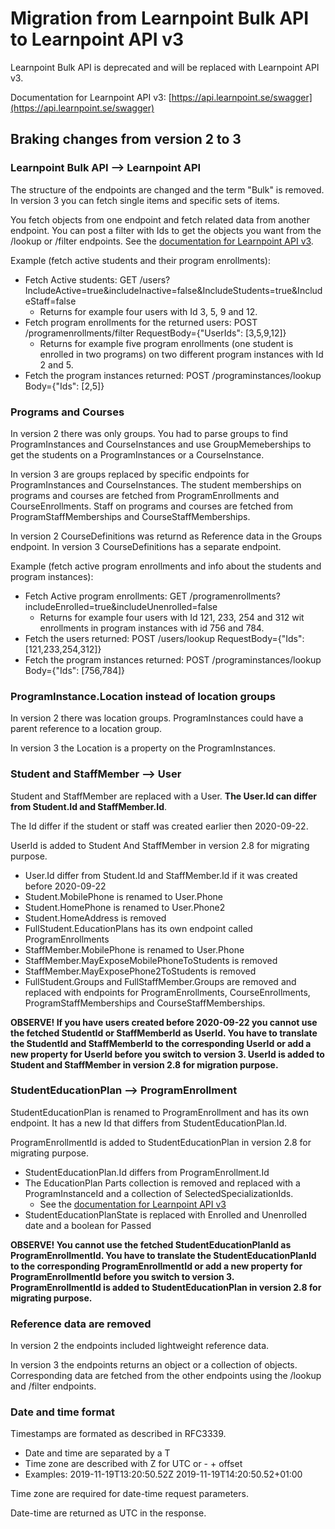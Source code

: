 Migration from Learnpoint Bulk API to Learnpoint API v3
========================================

Learnpoint Bulk API is deprecated and will be replaced with Learnpoint API v3.

Documentation for Learnpoint API v3: [https://api.learnpoint.se/swagger](https://api.learnpoint.se/swagger)

Braking changes from version 2 to 3
-----------------------------------

### Learnpoint Bulk API --> Learnpoint API

The structure of the endpoints are changed and the term "Bulk" is removed. In version 3 you can fetch single items and specific sets of items.

You fetch objects from one endpoint and fetch related data from another endpoint. You can post a filter with Ids to get the objects you want from the /lookup or /filter endpoints. See the [documentation for Learnpoint API v3](https://api.learnpoint.se/swagger).

Example (fetch active students and their program enrollments):
* Fetch Active students: GET /users?IncludeActive=true&includeInactive=false&IncludeStudents=true&IncludeStaff=false
  * Returns for example four users with Id 3, 5, 9 and 12.
* Fetch program enrollments for the returned users: POST /programenrollments/filter RequestBody={"UserIds": [3,5,9,12]}
  * Returns for example five program enrollments (one student is enrolled in two programs) on two different program instances with Id 2 and 5.
* Fetch the program instances returned: POST /programinstances/lookup Body={"Ids": [2,5]}


### Programs and Courses

In version 2 there was only groups. You had to parse groups to find ProgramInstances and CourseInstances and use GroupMemeberships to get the students on a ProgramInstances or a CourseInstance. 

In version 3 are groups replaced by specific endpoints for ProgramInstances and CourseInstances. The student memberships on programs and courses are fetched from ProgramEnrollments and CourseEnrollments. Staff on programs and courses are fetched from ProgramStaffMemberships and CourseStaffMemberships. 

In version 2 CourseDefinitions was returnd as Reference data in the Groups endpoint. In version 3 CourseDefinitions has a separate endpoint.

Example (fetch active program enrollments and info about the students and program instances):
* Fetch Active program enrollments: GET /programenrollments?includeEnrolled=true&includeUnenrolled=false
  * Returns for example four users with Id 121, 233, 254 and 312 wit enrollments in program instances with id 756 and 784.
* Fetch the users returned: POST /users/lookup RequestBody={"Ids": [121,233,254,312]}
* Fetch the program instances returned: POST /programinstances/lookup Body={"Ids": [756,784]}


### ProgramInstance.Location instead of location groups

In version 2 there was location groups. ProgramInstances could have a parent reference to a location group.

In version 3 the Location is a property on the ProgramInstances.


### Student and StaffMember --> User

Student and StaffMember are replaced with a User. **The User.Id can differ from Student.Id and StaffMember.Id**.

The Id differ if the student or staff was created earlier then 2020-09-22.

UserId is added to Student And StaffMember in version 2.8 for migrating purpose.

* User.Id differ from Student.Id and StaffMember.Id if it was created before 2020-09-22
* Student.MobilePhone is renamed to User.Phone
* Student.HomePhone is renamed to User.Phone2
* Student.HomeAddress is removed
* FullStudent.EducationPlans has its own endpoint called ProgramEnrollments
* StaffMember.MobilePhone is renamed to User.Phone
* StaffMember.MayExposeMobilePhoneToStudents is removed
* StaffMember.MayExposePhone2ToStudents is removed
* FullStudent.Groups and FullStaffMember.Groups are removed and replaced with endpoints for ProgramEnrollments, CourseEnrollments, ProgramStaffMemberships and CourseStaffMemberships.

**OBSERVE! If you have users created before 2020-09-22 you cannot use the fetched StudentId or StaffMemberId as UserId. You have to translate the StudentId and StaffMemberId to the corresponding UserId or add a new property for UserId before you switch to version 3. UserId is added to Student and StaffMember in version 2.8 for migration purpose.**


### StudentEducationPlan --> ProgramEnrollment

StudentEducationPlan is renamed to ProgramEnrollment and has its own endpoint. It has a new Id that differs from StudentEducationPlan.Id.

ProgramEnrollmentId is added to StudentEducationPlan in version 2.8 for migrating purpose.

* StudentEducationPlan.Id differs from ProgramEnrollment.Id
* The EducationPlan Parts collection is removed and replaced with a ProgramInstanceId and a collection of SelectedSpecializationIds.
  * See the [documentation for Learnpoint API v3](https://api.learnpoint.se/swagger)
* StudentEducationPlanState is replaced with Enrolled and Unenrolled date and a boolean for Passed

**OBSERVE! You cannot use the fetched StudentEducationPlanId as ProgramEnrollmentId. You have to translate the StudentEducationPlanId to the corresponding ProgramEnrollmentId or add a new property for ProgramEnrollmentId before you switch to version 3. ProgramEnrollmentId is added to StudentEducationPlan in version 2.8 for migrating purpose.**


### Reference data are removed

In version 2 the endpoints included lightweight reference data.

In version 3 the endpoints returns an object or a  collection of objects. Corresponding data are fetched from the other endpoints using the /lookup and /filter endpoints.


### Date and time format

Timestamps are formated as described in RFC3339.

* Date and time are separated by a T
* Time zone are described with Z for UTC or - + offset
* Examples: 2019-11-19T13:20:50.52Z 2019-11-19T14:20:50.52+01:00

Time zone are required for date-time request parameters.

Date-time are returned as UTC in the response.